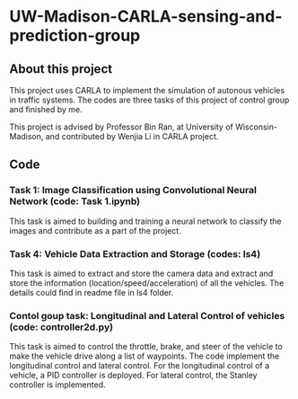 # UW-Madison-CARLA-sensing-and-prediction-group
## About this project
This project uses CARLA to implement the simulation of autonous vehicles in traffic systems. The codes are three tasks of this project of control group and finished by me.

This project is advised by Professor Bin Ran, at University of Wisconsin-Madison, and contributed by Wenjia Li in CARLA project.

## Code
### Task 1: Image Classification using Convolutional Neural Network    (code: Task 1.ipynb)

This task is aimed to building and training a neural network to classify the images and contribute as a part of the project.

### Task 4: Vehicle Data Extraction and Storage     (codes: ls4)

This task is aimed to extract and store the camera data and extract and store the information (location/speed/acceleration) of all the vehicles.
The details could find in readme file in ls4 folder.

### Contol goup task: Longitudinal and Lateral Control of vehicles     (code: controller2d.py)

This task is aimed to control the throttle, brake, and steer of the vehicle to make the vehicle drive along a list of
waypoints. The code implement the longitudinal control and lateral control. For the longitudinal control of a vehicle, a PID controller is deployed. For lateral control, the Stanley controller is implemented.
